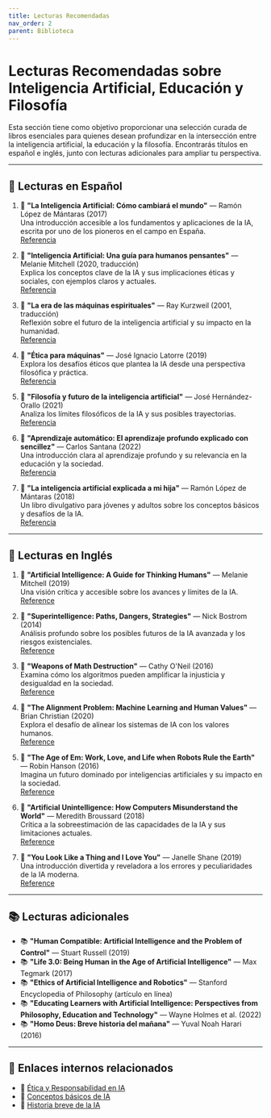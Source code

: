 ```yaml
---
title: Lecturas Recomendadas
nav_order: 2
parent: Biblioteca
---
```


# Lecturas Recomendadas sobre Inteligencia Artificial, Educación y Filosofía

Esta sección tiene como objetivo proporcionar una selección curada de libros esenciales para quienes desean profundizar en la intersección entre la inteligencia artificial, la educación y la filosofía. Encontrarás títulos en español e inglés, junto con lecturas adicionales para ampliar tu perspectiva.

---

## 📘 Lecturas en Español

1. 📘 **"La Inteligencia Artificial: Cómo cambiará el mundo"** — Ramón López de Mántaras (2017)  
   Una introducción accesible a los fundamentos y aplicaciones de la IA, escrita por uno de los pioneros en el campo en España.  
   [Referencia](https://www.alianzaeditorial.es/libro/el-libro-de/la-inteligencia-artificial-ramon-lopez-de-mantaras-9788491810646/)

2. 📘 **"Inteligencia Artificial: Una guía para humanos pensantes"** — Melanie Mitchell (2020, traducción)  
   Explica los conceptos clave de la IA y sus implicaciones éticas y sociales, con ejemplos claros y actuales.  
   [Referencia](https://www.alianzaeditorial.es/libro/alianza-ensayo/inteligencia-artificial-melanie-mitchell-9788491818437/)

3. 📘 **"La era de las máquinas espirituales"** — Ray Kurzweil (2001, traducción)  
   Reflexión sobre el futuro de la inteligencia artificial y su impacto en la humanidad.  
   [Referencia](https://www.planetadelibros.com/libro-la-era-de-las-maquinas-espirituales/124710)

4. 📘 **"Ética para máquinas"** — José Ignacio Latorre (2019)  
   Explora los desafíos éticos que plantea la IA desde una perspectiva filosófica y práctica.  
   [Referencia](https://www.arpaeditores.com/libro/etica-para-maquinas/)

5. 📘 **"Filosofía y futuro de la inteligencia artificial"** — José Hernández-Orallo (2021)  
   Analiza los límites filosóficos de la IA y sus posibles trayectorias.  
   [Referencia](https://www.trotta.es/libro/filosofia-y-futuro-de-la-inteligencia-artificial_9788498799494/)

6. 📘 **"Aprendizaje automático: El aprendizaje profundo explicado con sencillez"** — Carlos Santana (2022)  
   Una introducción clara al aprendizaje profundo y su relevancia en la educación y la sociedad.  
   [Referencia](https://elgatoylacaja.com.ar/aprendizaje-automatico/)

7. 📘 **"La inteligencia artificial explicada a mi hija"** — Ramón López de Mántaras (2018)  
   Un libro divulgativo para jóvenes y adultos sobre los conceptos básicos y desafíos de la IA.  
   [Referencia](https://www.planetadelibros.com/libro-la-inteligencia-artificial-explicada-a-mi-hija/247838)

---

## 📗 Lecturas en Inglés

1. 📗 **"Artificial Intelligence: A Guide for Thinking Humans"** — Melanie Mitchell (2019)  
   Una visión crítica y accesible sobre los avances y límites de la IA.  
   [Reference](https://www.penguinrandomhouse.com/books/563403/artificial-intelligence-by-melanie-mitchell/)

2. 📗 **"Superintelligence: Paths, Dangers, Strategies"** — Nick Bostrom (2014)  
   Análisis profundo sobre los posibles futuros de la IA avanzada y los riesgos existenciales.  
   [Reference](https://www.oxforduniversitypress.com/academic/product/superintelligence-9780198739838)

3. 📗 **"Weapons of Math Destruction"** — Cathy O'Neil (2016)  
   Examina cómo los algoritmos pueden amplificar la injusticia y desigualdad en la sociedad.  
   [Reference](https://weaponsofmathdestructionbook.com/)

4. 📗 **"The Alignment Problem: Machine Learning and Human Values"** — Brian Christian (2020)  
   Explora el desafío de alinear los sistemas de IA con los valores humanos.  
   [Reference](https://wwnorton.com/books/9780393635829)

5. 📗 **"The Age of Em: Work, Love, and Life when Robots Rule the Earth"** — Robin Hanson (2016)  
   Imagina un futuro dominado por inteligencias artificiales y su impacto en la sociedad.  
   [Reference](https://ageofem.com/)

6. 📗 **"Artificial Unintelligence: How Computers Misunderstand the World"** — Meredith Broussard (2018)  
   Crítica a la sobreestimación de las capacidades de la IA y sus limitaciones actuales.  
   [Reference](https://mitpress.mit.edu/9780262537018/artificial-unintelligence/)

7. 📗 **"You Look Like a Thing and I Love You"** — Janelle Shane (2019)  
   Una introducción divertida y reveladora a los errores y peculiaridades de la IA moderna.  
   [Reference](https://www.janelleshane.com/book)

---

## 📚 Lecturas adicionales

- 📚 **"Human Compatible: Artificial Intelligence and the Problem of Control"** — Stuart Russell (2019)
- 📚 **"Life 3.0: Being Human in the Age of Artificial Intelligence"** — Max Tegmark (2017)
- 📚 **"Ethics of Artificial Intelligence and Robotics"** — Stanford Encyclopedia of Philosophy (artículo en línea)
- 📚 **"Educating Learners with Artificial Intelligence: Perspectives from Philosophy, Education and Technology"** — Wayne Holmes et al. (2022)
- 📚 **"Homo Deus: Breve historia del mañana"** — Yuval Noah Harari (2016)

---

## 🔗 Enlaces internos relacionados

- 🔗 [Ética y Responsabilidad en IA](Ética-y-Responsabilidad-en-IA.md)
- 🔗 [Conceptos básicos de IA](Conceptos-basicos-IA.md)
- 🔗 [Historia breve de la IA](Historia-breve-IA.md)
